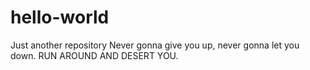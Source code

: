 # hello-world
Just another repository
Never gonna give you up, never gonna let you down. 
RUN AROUND AND DESERT YOU.
